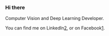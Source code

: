 ### Hi there

Computer Vision and Deep Learning Developer.

<!-- Actual text -->

You can find me on LinkedIn[2], or on Facebook[1].

<!-- Links to your social media accounts -->

[1]: https://www.facebook.com/isabellemcorrea/
[2]: https://www.linkedin.com/in/isabelle-corrêa-854285172/


<!--
**Isaryll/Isaryll** is a ✨ _special_ ✨ repository because its `README.md` (this file) appears on your GitHub profile.

